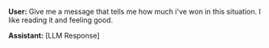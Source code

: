 **User:**
Give me a message that tells me how much i've won in this situation. I like reading it and feeling good.

**Assistant:**
[LLM Response]

